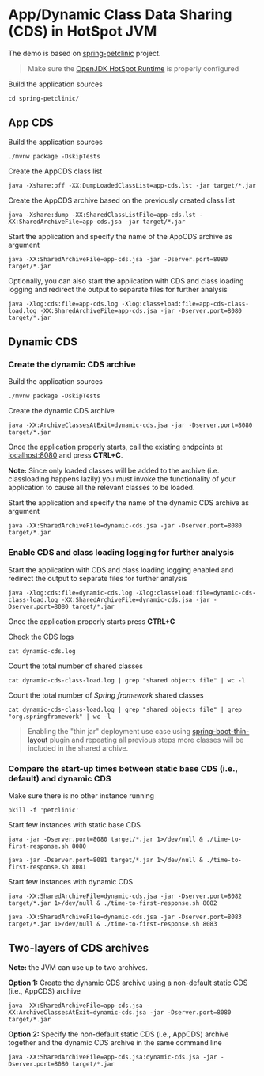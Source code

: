 # App/Dynamic Class Data Sharing (CDS) in HotSpot JVM

The demo is based on [spring-petclinic](https://github.com/spring-projects/spring-petclinic) project.

>Make sure the [OpenJDK HotSpot Runtime](https://jdk.java.net/17/) is properly configured

Build the application sources

```
cd spring-petclinic/
```

## App CDS

Build the application sources

```
./mvnw package -DskipTests
```

Create the AppCDS class list

```
java -Xshare:off -XX:DumpLoadedClassList=app-cds.lst -jar target/*.jar
```

Create the AppCDS archive based on the previously created class list

```
java -Xshare:dump -XX:SharedClassListFile=app-cds.lst -XX:SharedArchiveFile=app-cds.jsa -jar target/*.jar
```

Start the application and specify the name of the AppCDS archive as argument

```
java -XX:SharedArchiveFile=app-cds.jsa -jar -Dserver.port=8080 target/*.jar
```

Optionally, you can also start the application with CDS and class loading logging and redirect the output to separate files for further analysis

```
java -Xlog:cds:file=app-cds.log -Xlog:class+load:file=app-cds-class-load.log -XX:SharedArchiveFile=app-cds.jsa -jar -Dserver.port=8080 target/*.jar
```

## Dynamic CDS

### Create the dynamic CDS archive

Build the application sources

```
./mvnw package -DskipTests
```

Create the dynamic CDS archive

```
java -XX:ArchiveClassesAtExit=dynamic-cds.jsa -jar -Dserver.port=8080 target/*.jar
```

Once the application properly starts, call the existing endpoints at [localhost:8080](http://localhost:8080/) and press **CTRL+C**.

**Note:** Since only loaded classes will be added to the archive (i.e. classloading happens lazily) you must invoke the functionality of your application to cause all the relevant classes to be loaded.

Start the application and specify the name of the dynamic CDS archive as argument

```
java -XX:SharedArchiveFile=dynamic-cds.jsa -jar -Dserver.port=8080 target/*.jar
```

### Enable CDS and class loading logging for further analysis

Start the application with CDS and class loading logging enabled and redirect the output to separate files for further analysis

```
java -Xlog:cds:file=dynamic-cds.log -Xlog:class+load:file=dynamic-cds-class-load.log -XX:SharedArchiveFile=dynamic-cds.jsa -jar -Dserver.port=8080 target/*.jar
```

Once the application properly starts press **CTRL+C**

Check the CDS logs

```
cat dynamic-cds.log
```

Count the total number of shared classes

```
cat dynamic-cds-class-load.log | grep "shared objects file" | wc -l
```

Count the total number of *Spring framework* shared classes

```
cat dynamic-cds-class-load.log | grep "shared objects file" | grep "org.springframework" | wc -l
```

>Enabling the "thin jar" deployment use case using [spring-boot-thin-layout](https://github.com/spring-projects-experimental/spring-boot-thin-launcher) plugin and repeating all previous steps more classes will be included in the shared archive.

### Compare the start-up times between static base CDS (i.e., default) and dynamic CDS

Make sure there is no other instance running

```
pkill -f 'petclinic'
```

Start few instances with static base CDS

```
java -jar -Dserver.port=8080 target/*.jar 1>/dev/null & ./time-to-first-response.sh 8080
```
```
java -jar -Dserver.port=8081 target/*.jar 1>/dev/null & ./time-to-first-response.sh 8081
```

Start few instances with dynamic CDS

```
java -XX:SharedArchiveFile=dynamic-cds.jsa -jar -Dserver.port=8082 target/*.jar 1>/dev/null & ./time-to-first-response.sh 8082
```

```
java -XX:SharedArchiveFile=dynamic-cds.jsa -jar -Dserver.port=8083 target/*.jar 1>/dev/null & ./time-to-first-response.sh 8083
```

## Two-layers of CDS archives

**Note:** the JVM can use up to two archives.

**Option 1:** Create the dynamic CDS archive using a non-default static CDS (i.e., AppCDS) archive

```
java -XX:SharedArchiveFile=app-cds.jsa -XX:ArchiveClassesAtExit=dynamic-cds.jsa -jar -Dserver.port=8080 target/*.jar
```

**Option 2:** Specify the non-default static CDS (i.e., AppCDS) archive together and the dynamic CDS archive in the same command line

```
java -XX:SharedArchiveFile=app-cds.jsa:dynamic-cds.jsa -jar -Dserver.port=8080 target/*.jar
```